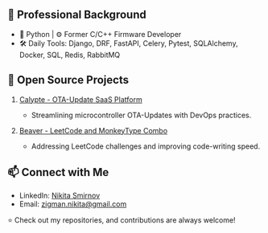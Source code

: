 ## 💼 Professional Background

- 🐍 Python | ⚙️ Former C/C++ Firmware Developer
- 🛠️ Daily Tools: Django, DRF, FastAPI, Celery, Pytest, SQLAlchemy, Docker, SQL, Redis, RabbitMQ

## 🚀 Open Source Projects

1. [Calypte - OTA-Update SaaS Platform](https://github.com/OTA-Updates/backend)
   - Streamlining microcontroller OTA-Updates with DevOps practices.

2. [Beaver - LeetCode and MonkeyType Combo](https://github.com/nikitazigman/beaver)
   - Addressing LeetCode challenges and improving code-writing speed.

## 📫 Connect with Me

- LinkedIn: [Nikita Smirnov](https://www.linkedin.com/in/nikita-smirnov-20897623b/)
- Email: [zigman.nikita@gmail.com](mailto:zigman.nikita@gmail.com)

⭐ Check out my repositories, and contributions are always welcome!
